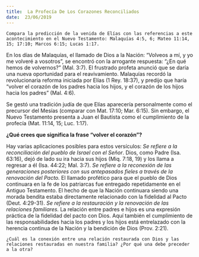 ```yaml
---
title:  La Profecía De Los Corazones Reconciliados
date:  23/06/2019
---
```


`Compara la predicción de la venida de Elías con las referencias a este acontecimiento en el Nuevo Testamento: Malaquías 4:5, 6; Mateo 11:14, 15; 17:10; Marcos 6:15; Lucas 1:17.`

En los días de Malaquías, el llamado de Dios a la Nación: “Volveos a mí, y yo me volveré a vosotros”, se encontró con la arrogante respuesta: “¿En qué hemos de volvernos?” (Mal. 3:7). El frustrado profeta anunció que se daría una nueva oportunidad para el reavivamiento. Malaquías recordó la revolucionaria reforma iniciada por Elías (1 Rey. 18:37), y predijo que haría “volver el corazón de los padres hacia los hijos, y el corazón de los hijos hacia los padres” (Mal. 4:6).

Se gestó una tradición judía de que Elías aparecería personalmente como el precursor del Mesías (comparar con Mat. 17:10; Mar. 6:15). Sin embargo, el Nuevo Testamento presenta a Juan el Bautista como el cumplimiento de la profecía (Mat. 11:14, 15; Luc. 1:17).

**¿Qué crees que significa la frase “volver el corazón”?**

Hay varias aplicaciones posibles para estos versículos: _Se refiere a la reconciliación del pueblo de Israel con el Señor_. Dios, como Padre (Isa. 63:16), dejó de lado su ira hacia sus hijos (Miq. 7:18, 19) y los llama a regresar a él (Isa. 44:22; Mal. 3:7). _Se refiere a la reconexión de las generaciones posteriores con sus antepasados fieles a través de la renovación del Pacto._ El llamado profético para que el pueblo de Dios continuara en la fe de los patriarcas fue entregado repetidamente en el Antiguo Testamento. El hecho de que la Nación continuara siendo una morada bendita estaba directamente relacionado con la fidelidad al Pacto (Deut. 4:29-31). _Se refiere a la restauración y la renovación de las relaciones familiares._ La relación entre padres e hijos es una expresión práctica de la fidelidad del pacto con Dios. Aquí también el cumplimiento de las responsabilidades hacia los padres y los hijos está entrelazado con la herencia continua de la Nación y la bendición de Dios (Prov. 2:21).

`¿Cuál es la conexión entre una relación restaurada con Dios y las relaciones restauradas en nuestra familia? ¿Por qué una debe preceder a la otra?`